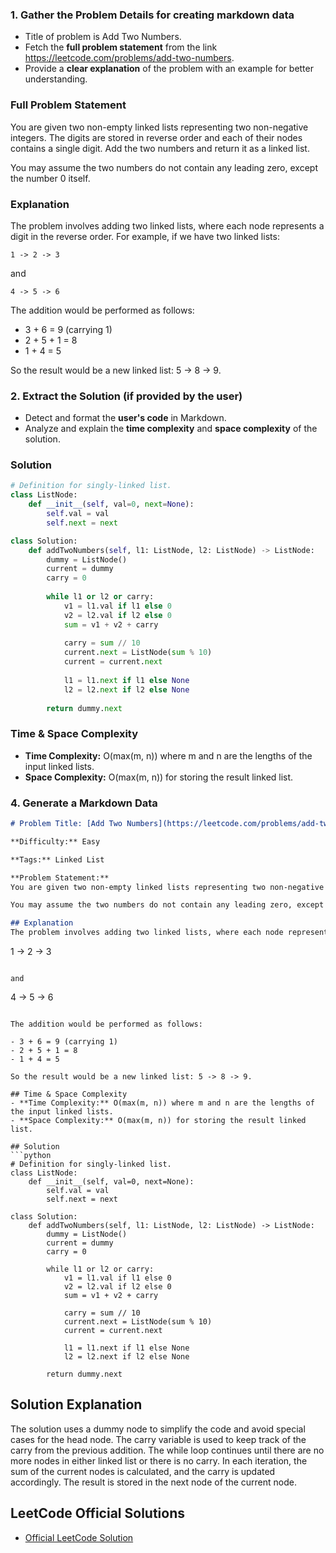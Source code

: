 ### **1. Gather the Problem Details for creating markdown data**  
- Title of problem is Add Two Numbers.
- Fetch the **full problem statement** from the link https://leetcode.com/problems/add-two-numbers.   
- Provide a **clear explanation** of the problem with an example for better understanding.

### **Full Problem Statement**
You are given two non-empty linked lists representing two non-negative integers. The digits are stored in reverse order and each of their nodes contains a single digit. Add the two numbers and return it as a linked list.

You may assume the two numbers do not contain any leading zero, except the number 0 itself.

### **Explanation**
The problem involves adding two linked lists, where each node represents a digit in the reverse order. For example, if we have two linked lists:

``` 
1 -> 2 -> 3
```

and

```
4 -> 5 -> 6
```

The addition would be performed as follows:

- 3 + 6 = 9 (carrying 1)
- 2 + 5 + 1 = 8
- 1 + 4 = 5

So the result would be a new linked list: 5 -> 8 -> 9.

### **2. Extract the Solution (if provided by the user)**  
- Detect and format the **user's code** in Markdown.  
- Analyze and explain the **time complexity** and **space complexity** of the solution.

### **Solution**
```python
# Definition for singly-linked list.
class ListNode:
    def __init__(self, val=0, next=None):
        self.val = val
        self.next = next

class Solution:
    def addTwoNumbers(self, l1: ListNode, l2: ListNode) -> ListNode:
        dummy = ListNode()
        current = dummy
        carry = 0
        
        while l1 or l2 or carry:
            v1 = l1.val if l1 else 0
            v2 = l2.val if l2 else 0
            sum = v1 + v2 + carry
            
            carry = sum // 10
            current.next = ListNode(sum % 10)
            current = current.next
            
            l1 = l1.next if l1 else None
            l2 = l2.next if l2 else None
        
        return dummy.next
```

### **Time & Space Complexity**
- **Time Complexity:** O(max(m, n)) where m and n are the lengths of the input linked lists.
- **Space Complexity:** O(max(m, n)) for storing the result linked list.

### **4. Generate a Markdown Data**
```md
# Problem Title: [Add Two Numbers](https://leetcode.com/problems/add-two-numbers)  

**Difficulty:** Easy 

**Tags:** Linked List

**Problem Statement:**  
You are given two non-empty linked lists representing two non-negative integers. The digits are stored in reverse order and each of their nodes contains a single digit. Add the two numbers and return it as a linked list.

You may assume the two numbers do not contain any leading zero, except the number 0 itself.

## Explanation  
The problem involves adding two linked lists, where each node represents a digit in the reverse order. For example, if we have two linked lists:

```
1 -> 2 -> 3
```

and

```
4 -> 5 -> 6
```

The addition would be performed as follows:

- 3 + 6 = 9 (carrying 1)
- 2 + 5 + 1 = 8
- 1 + 4 = 5

So the result would be a new linked list: 5 -> 8 -> 9.

## Time & Space Complexity  
- **Time Complexity:** O(max(m, n)) where m and n are the lengths of the input linked lists.
- **Space Complexity:** O(max(m, n)) for storing the result linked list.

## Solution  
```python
# Definition for singly-linked list.
class ListNode:
    def __init__(self, val=0, next=None):
        self.val = val
        self.next = next

class Solution:
    def addTwoNumbers(self, l1: ListNode, l2: ListNode) -> ListNode:
        dummy = ListNode()
        current = dummy
        carry = 0
        
        while l1 or l2 or carry:
            v1 = l1.val if l1 else 0
            v2 = l2.val if l2 else 0
            sum = v1 + v2 + carry
            
            carry = sum // 10
            current.next = ListNode(sum % 10)
            current = current.next
            
            l1 = l1.next if l1 else None
            l2 = l2.next if l2 else None
        
        return dummy.next
```

## Solution Explanation  
The solution uses a dummy node to simplify the code and avoid special cases for the head node. The carry variable is used to keep track of the carry from the previous addition. The while loop continues until there are no more nodes in either linked list or there is no carry. In each iteration, the sum of the current nodes is calculated, and the carry is updated accordingly. The result is stored in the next node of the current node.

## LeetCode Official Solutions  
- [Official LeetCode Solution](https://leetcode.com/problems/add-two-numbers/solution/)
```